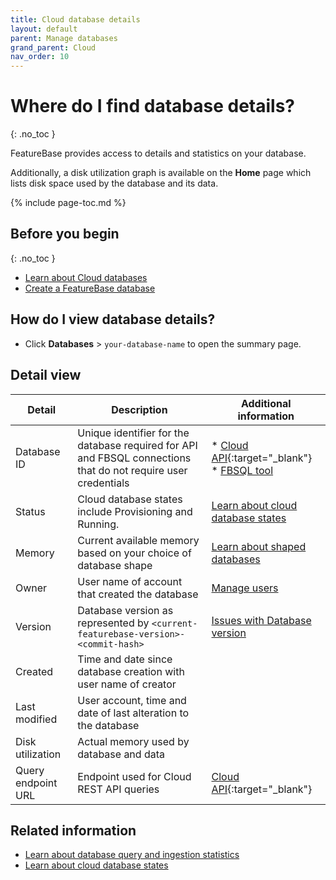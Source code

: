 ```yaml
---
title: Cloud database details
layout: default
parent: Manage databases
grand_parent: Cloud
nav_order: 10
---
```


# Where do I find database details?
{: .no_toc }

FeatureBase provides access to details and statistics on your database.

Additionally, a disk utilization graph is available on the **Home** page which lists disk space used by the database and its data.

{% include page-toc.md %}

## Before you begin
{: .no_toc }

* [Learn about Cloud databases](/docs/cloud/cloud-databases/cloud-db-manage)
* [Create a FeatureBase database](/docs/cloud/cloud-databases/cloud-db-create-custom)

## How do I view database details?

* Click **Databases** > `your-database-name` to open the summary page.

## Detail view

| Detail | Description | Additional information |
|---|---|---|
| Database ID | Unique identifier for the database required for API and FBSQL connections that do not require user credentials | * [Cloud API](https://api-docs-featurebase-cloud.redoc.ly/){:target="_blank"}<br/>* [FBSQL tool](/docs/tools/fbsql/fbsql-home) |
| Status | Cloud database states include Provisioning and Running. | [Learn about cloud database states](/docs/cloud/cloud-databases/cloud-db-states) |
| Memory | Current available memory based on your choice of database shape | [Learn about shaped databases](/docs/cloud/cloud-databases/cloud-db-manage) |
| Owner | User name of account that created the database | [Manage users](/docs/cloud/cloud-users/cloud-users-manage) |
| Version | Database version as represented by `<current-featurebase-version>-<commit-hash>` | [Issues with Database version](/docs/cloud/cloud-troubleshooting/issue-cloud-version-unknown/) |
| Created | Time and date since database creation with user name of creator |  |
| Last modified | User account, time and date of last alteration to the database |  |
| Disk utilization | Actual memory used by database and data |  |
| Query endpoint URL | Endpoint used for Cloud REST API queries | [Cloud API](https://api-docs-featurebase-cloud.redoc.ly/){:target="_blank"} |

## Related information

* [Learn about database query and ingestion statistics](/docs/cloud/cloud-databases/cloud-db-stats)
* [Learn about cloud database states](/docs/cloud/cloud-databases/cloud-db-states)
